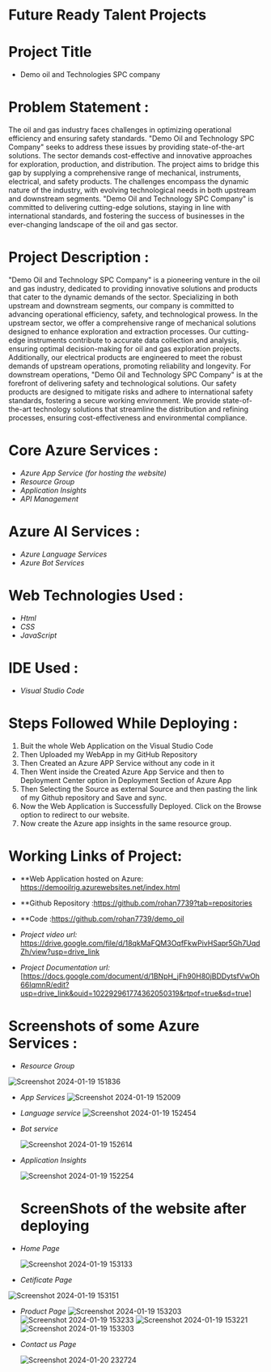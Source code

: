 # Future Ready Talent Projects

# Project Title

* Demo oil and Technologies SPC company 

# Problem Statement :
The oil and gas industry faces challenges in optimizing operational efficiency and ensuring safety standards. "Demo Oil and Technology SPC Company" seeks to address these issues by providing state-of-the-art solutions. The sector demands cost-effective and innovative approaches for exploration, production, and distribution. The project aims to bridge this gap by supplying a comprehensive range of mechanical, instruments, electrical, and safety products. The challenges encompass the dynamic nature of the industry, with evolving technological needs in both upstream and downstream segments. "Demo Oil and Technology SPC Company" is committed to delivering cutting-edge solutions, staying in line with international standards, and fostering the success of businesses in the ever-changing landscape of the oil and gas sector.

# Project Description :

"Demo Oil and Technology SPC Company" is a pioneering venture in the oil and gas industry, dedicated to providing innovative solutions and products that cater to the dynamic demands of the sector. Specializing in both upstream and downstream segments, our company is committed to advancing operational efficiency, safety, and technological prowess. In the upstream sector, we offer a comprehensive range of mechanical solutions designed to enhance exploration and extraction processes. Our cutting-edge instruments contribute to accurate data collection and analysis, ensuring optimal decision-making for oil and gas exploration projects. Additionally, our electrical products are engineered to meet the robust demands of upstream operations, promoting reliability and longevity. For downstream operations, "Demo Oil and Technology SPC Company" is at the forefront of delivering safety and technological solutions. Our safety products are designed to mitigate risks and adhere to international safety standards, fostering a secure working environment. We provide state-of-the-art technology solutions that streamline the distribution and refining processes, ensuring cost-effectiveness and environmental compliance.

# Core Azure Services :

- *Azure App Service (for hosting the website)*
- *Resource Group*
- *Application Insights*
- *API Management*

# Azure AI Services :

- *Azure Language Services* 
- *Azure Bot Services*

# Web Technologies Used :
- *Html*
-	*CSS*
- *JavaScript*

# IDE Used :

- *Visual Studio Code*

# Steps Followed While Deploying :
1. Buit the whole Web Application on the Visual Studio Code
2. Then Uploaded my WebApp in my GitHub Repository
3. Then Created an Azure APP Service without any code in it
4. Then Went inside the Created Azure App Service and then to Deployment Center option in Deployment Section of Azure App
5. Then Selecting the Source as external Source and then pasting the link of my Github repository and Save and sync.
6. Now the Web Application is Successfully Deployed. Click on the Browse option to redirect to our website.
7. Now create the Azure app insights in the same resource group.

# Working Links of Project:

- **Web Application hosted on Azure: https://demooilrig.azurewebsites.net/index.html
  
- **Github Repository :https://github.com/rohan7739?tab=repositories
- **Code :https://github.com/rohan7739/demo_oil
- *Project video url:* https://drive.google.com/file/d/18qkMaFQM3OqfFkwPivHSapr5Gh7UqdZh/view?usp=drive_link
  
- *Project Documentation url:* [https://docs.google.com/document/d/1BNpH_jFh90H80jBDDytsfVwOh66IqmnR/edit?usp=drive_link&ouid=102292961774362050319&rtpof=true&sd=true]



# Screenshots of some Azure Services :

- *Resource Group*

![Screenshot 2024-01-19 151836](https://github.com/rohan7739/demo_oil/assets/140694225/d42a26f9-39f6-4bf1-b872-6294ed760238)

- *App Services*
  ![Screenshot 2024-01-19 152009](https://github.com/rohan7739/demo_oil/assets/140694225/4461660a-83eb-49bc-bc29-bba828a8227b)

- *Language service*
![Screenshot 2024-01-19 152454](https://github.com/rohan7739/demo_oil/assets/140694225/6d7cbcb1-a68f-48a7-b74d-2cc59e69b876)


- *Bot service*

  ![Screenshot 2024-01-19 152614](https://github.com/rohan7739/demo_oil/assets/140694225/bf9bf637-458d-4f85-b7bd-849ee031a9e5)

- *Application Insights*

  ![Screenshot 2024-01-19 152254](https://github.com/rohan7739/demo_oil/assets/140694225/39e2db40-8043-4038-a920-6a3c3ab4984e)

  # ScreenShots of the website after deploying
- *Home Page*

  ![Screenshot 2024-01-19 153133](https://github.com/rohan7739/demo_oil/assets/140694225/9d63c793-41dc-483a-a509-fc1ef44b683f)

- *Cetificate Page*

![Screenshot 2024-01-19 153151](https://github.com/rohan7739/demo_oil/assets/140694225/dd720534-103d-4c44-b016-3cd75d3f57ae)

- *Product Page*
  ![Screenshot 2024-01-19 153203](https://github.com/rohan7739/demo_oil/assets/140694225/34ecc90a-42c3-43a5-94b2-3bbd530312ed)
  ![Screenshot 2024-01-19 153233](https://github.com/rohan7739/demo_oil/assets/140694225/5afc916f-8325-4b01-80bc-3614aa5a7784)
  ![Screenshot 2024-01-19 153221](https://github.com/rohan7739/demo_oil/assets/140694225/4d599d70-b00b-473f-ac81-6461d8eaf2bd)
  ![Screenshot 2024-01-19 153303](https://github.com/rohan7739/demo_oil/assets/140694225/166f208e-619e-44d4-be30-7db9eb7bf723)


- *Contact us Page*

  ![Screenshot 2024-01-20 232724](https://github.com/rohan7739/demo_oil/assets/140694225/2c745c30-09f6-4cb4-964e-f8e8d1585555)


  

  


